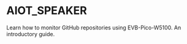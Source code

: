# AIOT_SPEAKER
Learn how to monitor GitHub repositories using EVB-Pico-W5100. An introductory guide.
